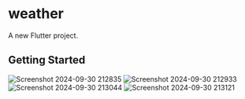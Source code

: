 # weather

A new Flutter project.

## Getting Started

![Screenshot 2024-09-30 212835](https://github.com/user-attachments/assets/e02b8c80-d606-40af-8fc9-5134d4938562)
![Screenshot 2024-09-30 212933](https://github.com/user-attachments/assets/832bb767-fa84-479c-885f-65724fd06774)
![Screenshot 2024-09-30 213044](https://github.com/user-attachments/assets/7045f4e7-5624-443a-ab80-80116a4856ba)
![Screenshot 2024-09-30 213121](https://github.com/user-attachments/assets/b51412e9-c7ea-41e4-a3e6-6704185f87ff)
